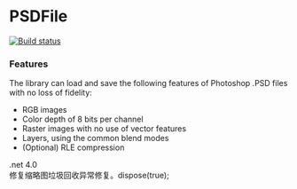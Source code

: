 ﻿# PSDFile

[![Build status](https://ci.appveyor.com/api/projects/status/p74w336e4cf8866l?svg=true)](https://ci.appveyor.com/project/warrengalyen/PSDFile/branch/master)

### Features
The library can load and save the following features of Photoshop .PSD files with no loss of fidelity:

* RGB images
* Color depth of 8 bits per channel
* Raster images with no use of vector features
* Layers, using the common blend modes
* (Optional) RLE compression


.net 4.0  
修复缩略图垃圾回收异常修复。dispose(true);


